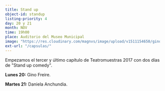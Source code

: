 ```yaml
---
title: Stand up
object-id: standup
listing-priority: 4
day: 20 y 21
month: NOV
time: 19h00
place: Auditorio del Museo Municipal
image: "https://res.cloudinary.com/magnvs/image/upload/v1511154650/gino_fdhaii.jpg"
ext-url: "/capsulas/"
---
```


Empezamos el tercer y último capítulo de Teatromuestras 2017 con dos días de "Stand up comedy". 

<b>Lunes 20:</b> Gino Freire.

<b>Martes 21:</b> Daniela Anchundia.
